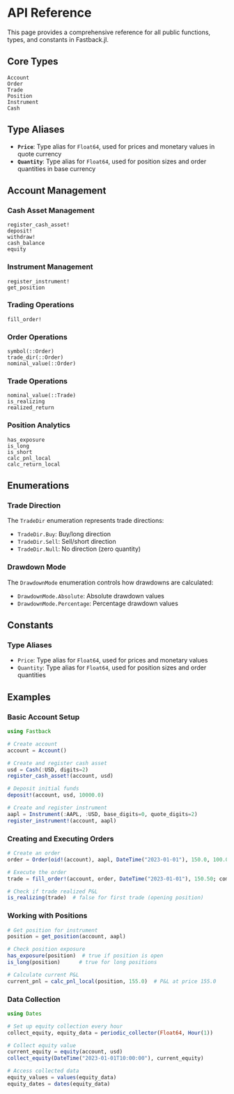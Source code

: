 # API Reference

This page provides a comprehensive reference for all public functions, types, and constants in Fastback.jl.

## Core Types

```@docs
Account
Order
Trade
Position
Instrument
Cash
```

## Type Aliases

- **`Price`**: Type alias for `Float64`, used for prices and monetary values in quote currency
- **`Quantity`**: Type alias for `Float64`, used for position sizes and order quantities in base currency

## Account Management

### Cash Asset Management

```@docs
register_cash_asset!
deposit!
withdraw!
cash_balance
equity
```

### Instrument Management

```@docs
register_instrument!
get_position
```

### Trading Operations

```@docs
fill_order!
```

### Order Operations

```@docs
symbol(::Order)
trade_dir(::Order)
nominal_value(::Order)
```

### Trade Operations

```@docs
nominal_value(::Trade)
is_realizing
realized_return
```

### Position Analytics

```@docs
has_exposure
is_long
is_short
calc_pnl_local
calc_return_local
```

## Enumerations

### Trade Direction

The `TradeDir` enumeration represents trade directions:

- `TradeDir.Buy`: Buy/long direction
- `TradeDir.Sell`: Sell/short direction
- `TradeDir.Null`: No direction (zero quantity)

### Drawdown Mode

The `DrawdownMode` enumeration controls how drawdowns are calculated:

- `DrawdownMode.Absolute`: Absolute drawdown values
- `DrawdownMode.Percentage`: Percentage drawdown values

## Constants

### Type Aliases

- `Price`: Type alias for `Float64`, used for prices and monetary values
- `Quantity`: Type alias for `Float64`, used for position sizes and order quantities

## Examples

### Basic Account Setup

```julia
using Fastback

# Create account
account = Account()

# Create and register cash asset
usd = Cash(:USD, digits=2)
register_cash_asset!(account, usd)

# Deposit initial funds
deposit!(account, usd, 10000.0)

# Create and register instrument
aapl = Instrument(:AAPL, :USD, base_digits=0, quote_digits=2)
register_instrument!(account, aapl)
```

### Creating and Executing Orders

```julia
# Create an order
order = Order(oid!(account), aapl, DateTime("2023-01-01"), 150.0, 100.0)

# Execute the order
trade = fill_order!(account, order, DateTime("2023-01-01"), 150.50; commission=1.0)

# Check if trade realized P&L
is_realizing(trade)  # false for first trade (opening position)
```

### Working with Positions

```julia
# Get position for instrument
position = get_position(account, aapl)

# Check position exposure
has_exposure(position)  # true if position is open
is_long(position)      # true for long positions

# Calculate current P&L
current_pnl = calc_pnl_local(position, 155.0)  # P&L at price 155.0
```

### Data Collection

```julia
using Dates

# Set up equity collection every hour
collect_equity, equity_data = periodic_collector(Float64, Hour(1))

# Collect equity value
current_equity = equity(account, usd)
collect_equity(DateTime("2023-01-01T10:00:00"), current_equity)

# Access collected data
equity_values = values(equity_data)
equity_dates = dates(equity_data)
```